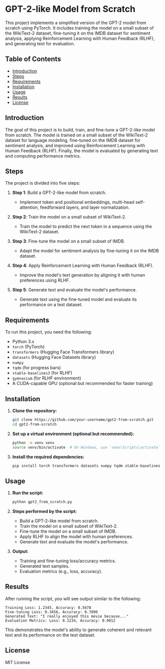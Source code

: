 # GPT-2-like Model from Scratch

This project implements a simplified version of the GPT-2 model from scratch using PyTorch. It includes training the model on a small subset of the WikiText-2 dataset, fine-tuning it on the IMDB dataset for sentiment analysis, applying Reinforcement Learning with Human Feedback (RLHF), and generating text for evaluation.

## Table of Contents
- [Introduction](#introduction)
- [Steps](#steps)
- [Requirements](#requirements)
- [Installation](#installation)
- [Usage](#usage)
- [Results](#results)
- [License](#license)

## Introduction

The goal of this project is to build, train, and fine-tune a GPT-2-like model from scratch. The model is trained on a small subset of the WikiText-2 dataset for language modeling, fine-tuned on the IMDB dataset for sentiment analysis, and improved using Reinforcement Learning with Human Feedback (RLHF). Finally, the model is evaluated by generating text and computing performance metrics.

## Steps

The project is divided into five steps:

1. **Step 1**: Build a GPT-2-like model from scratch.
   - Implement token and positional embeddings, multi-head self-attention, feedforward layers, and layer normalization.

2. **Step 2**: Train the model on a small subset of WikiText-2.
   - Train the model to predict the next token in a sequence using the WikiText-2 dataset.

3. **Step 3**: Fine-tune the model on a small subset of IMDB.
   - Adapt the model for sentiment analysis by fine-tuning it on the IMDB dataset.

4. **Step 4**: Apply Reinforcement Learning with Human Feedback (RLHF).
   - Improve the model's text generation by aligning it with human preferences using RLHF.

5. **Step 5**: Generate text and evaluate the model's performance.
   - Generate text using the fine-tuned model and evaluate its performance on a test dataset.

## Requirements

To run this project, you need the following:

- Python 3.x
- `torch` (PyTorch)
- `transformers` (Hugging Face Transformers library)
- `datasets` (Hugging Face Datasets library)
- `numpy`
- `tqdm` (for progress bars)
- `stable-baselines3` (for RLHF)
- `gymnasium` (for RLHF environment)
- A CUDA-capable GPU (optional but recommended for faster training)

## Installation

1. **Clone the repository:**
   ```bash
   git clone https://github.com/your-username/gpt2-from-scratch.git
   cd gpt2-from-scratch
   ```

2. **Set up a virtual environment (optional but recommended):**
   ```bash
   python -m venv venv
   source venv/bin/activate  # On Windows, use `venv\Scripts\activate`
   ```

3. **Install the required dependencies:**
   ```bash
   pip install torch transformers datasets numpy tqdm stable-baselines3 gymnasium
   ```

## Usage

1. **Run the script:**
   ```bash
   python gpt2_from_scratch.py
   ```

2. **Steps performed by the script:**
   - Build a GPT-2-like model from scratch.
   - Train the model on a small subset of WikiText-2.
   - Fine-tune the model on a small subset of IMDB.
   - Apply RLHF to align the model with human preferences.
   - Generate text and evaluate the model's performance.

3. **Output:**
   - Training and fine-tuning loss/accuracy metrics.
   - Generated text samples.
   - Evaluation metrics (e.g., loss, accuracy).

## Results

After running the script, you will see output similar to the following:
```
Training Loss: 1.2345, Accuracy: 0.5678
Fine-tuning Loss: 0.3456, Accuracy: 0.7890
Generated Text: "I really enjoyed this movie because..."
Evaluation Metrics: Loss: 0.1234, Accuracy: 0.9012
```

This demonstrates the model's ability to generate coherent and relevant text and its performance on the test dataset.


## License

MIT License
